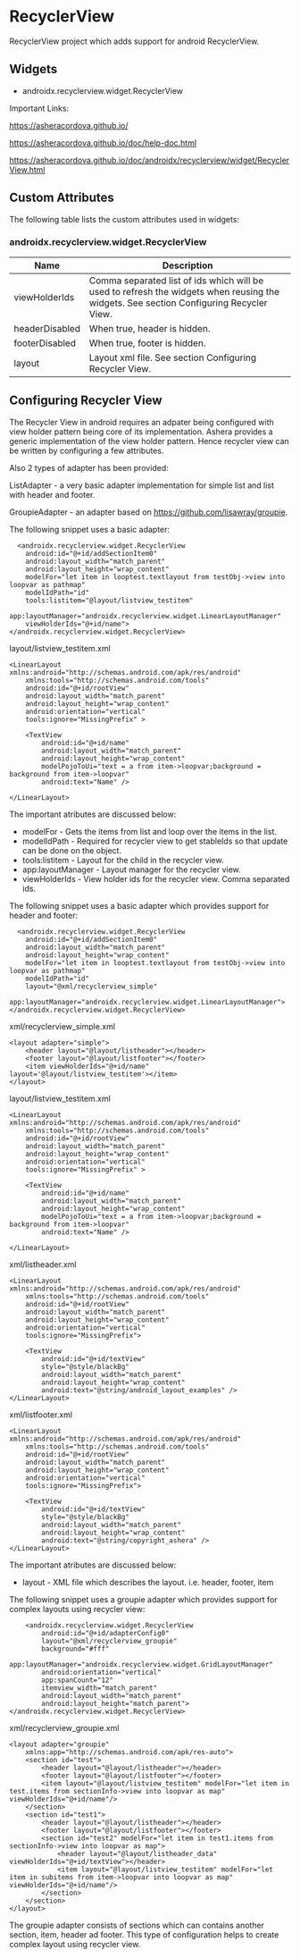 # RecyclerView

RecyclerView project which adds support for android RecyclerView.

## Widgets
* androidx.recyclerview.widget.RecyclerView

Important Links:

https://asheracordova.github.io/

https://asheracordova.github.io/doc/help-doc.html

https://asheracordova.github.io/doc/androidx/recyclerview/widget/RecyclerView.html

## Custom Attributes

The following table lists the custom attributes used in widgets:

### androidx.recyclerview.widget.RecyclerView
Name                	| Description
-------------       	| -------------
viewHolderIds         | Comma separated list of ids which will be used to refresh the widgets when reusing the widgets. See section Configuring Recycler View.
headerDisabled        | When true, header is hidden.
footerDisabled        | When true, footer is hidden.
layout                | Layout xml file.  See section Configuring Recycler View.

## Configuring Recycler View
The Recycler View in android requires an adpater being configured with view holder pattern being core of its implementation. Ashera provides a generic implementation of the view holder pattern. Hence recycler view can be written by configuring a few attributes.

Also 2 types of adapter has been provided:

ListAdapter - a very basic adapter implementation for simple list and list with header and footer.

GroupieAdapter - an adapter based on https://github.com/lisawray/groupie. 

The following snippet uses a basic adapter:
```
  <androidx.recyclerview.widget.RecyclerView
    android:id="@+id/addSectionItem0"
    android:layout_width="match_parent"
    android:layout_height="wrap_content"
    modelFor="let item in looptest.textlayout from testObj->view into loopvar as pathmap"
    modelIdPath="id"
    tools:listitem="@layout/listview_testitem"
    app:layoutManager="androidx.recyclerview.widget.LinearLayoutManager"
    viewHolderIds="@+id/name"></androidx.recyclerview.widget.RecyclerView>

```

layout/listview_testitem.xml
```
<LinearLayout xmlns:android="http://schemas.android.com/apk/res/android"
    xmlns:tools="http://schemas.android.com/tools"
    android:id="@+id/rootView"
    android:layout_width="match_parent"
    android:layout_height="wrap_content"
    android:orientation="vertical"
    tools:ignore="MissingPrefix" >

    <TextView
        android:id="@+id/name"
        android:layout_width="match_parent"
        android:layout_height="wrap_content"
        modelPojoToUi="text = a from item->loopvar;background = background from item->loopvar"
        android:text="Name" />

</LinearLayout>
```

The important atributes are discussed below:
* modelFor - Gets the items from list and loop over the items in the list.
* modelIdPath - Required for recycler view to get stableIds so that update can be done on the object.
* tools:listitem - Layout for the child in the recycler view.
* app:layoutManager - Layout manager for the recycler view.
* viewHolderIds - View holder ids for the recycler view. Comma separated ids.

The following snippet uses a basic adapter which provides support for header and footer:
```
  <androidx.recyclerview.widget.RecyclerView
    android:id="@+id/addSectionItem0"
    android:layout_width="match_parent"
    android:layout_height="wrap_content"
    modelFor="let item in looptest.textlayout from testObj->view into loopvar as pathmap"
    modelIdPath="id"
    layout="@xml/recyclerview_simple"
    app:layoutManager="androidx.recyclerview.widget.LinearLayoutManager"></androidx.recyclerview.widget.RecyclerView>

```
xml/recyclerview_simple.xml
```
<layout adapter="simple">
    <header layout="@layout/listheader"></header>
    <footer layout="@layout/listfooter"></footer>
    <item viewHolderIds="@+id/name" layout='@layout/listview_testitem'></item>
</layout>
```

layout/listview_testitem.xml
```
<LinearLayout xmlns:android="http://schemas.android.com/apk/res/android"
    xmlns:tools="http://schemas.android.com/tools"
    android:id="@+id/rootView"
    android:layout_width="match_parent"
    android:layout_height="wrap_content"
    android:orientation="vertical"
    tools:ignore="MissingPrefix" >

    <TextView
        android:id="@+id/name"
        android:layout_width="match_parent"
        android:layout_height="wrap_content"
        modelPojoToUi="text = a from item->loopvar;background = background from item->loopvar"
        android:text="Name" />

</LinearLayout>
```

xml/listheader.xml
```
<LinearLayout xmlns:android="http://schemas.android.com/apk/res/android"
    xmlns:tools="http://schemas.android.com/tools"
    android:id="@+id/rootView"
    android:layout_width="match_parent"
    android:layout_height="wrap_content"
    android:orientation="vertical"
    tools:ignore="MissingPrefix">

    <TextView
        android:id="@+id/textView"
        style="@style/blackBg"
        android:layout_width="match_parent"
        android:layout_height="wrap_content"
        android:text="@string/android_layout_examples" />
</LinearLayout>
```

xml/listfooter.xml
```
<LinearLayout xmlns:android="http://schemas.android.com/apk/res/android"
    xmlns:tools="http://schemas.android.com/tools"
    android:id="@+id/rootView"
    android:layout_width="match_parent"
    android:layout_height="wrap_content"
    android:orientation="vertical"
    tools:ignore="MissingPrefix">

    <TextView
        android:id="@+id/textView"
        style="@style/blackBg"
        android:layout_width="match_parent"
        android:layout_height="wrap_content"
        android:text="@string/copyright_ashera" />
</LinearLayout>
```

The important atributes are discussed below:
* layout - XML file which describes the layout. i.e. header, footer, item

The following snippet uses a groupie adapter which provides support for complex layouts using recycler view:

```
    <androidx.recyclerview.widget.RecyclerView
        android:id="@+id/adapterConfig0"
        layout="@xml/recyclerview_groupie"
        background="#fff"
        app:layoutManager="androidx.recyclerview.widget.GridLayoutManager"
        android:orientation="vertical"
        app:spanCount="12"
        itemview_width="match_parent"
        android:layout_width="match_parent"
        android:layout_height="match_parent"></androidx.recyclerview.widget.RecyclerView>
```

xml/recyclerview_groupie.xml
```
<layout adapter="groupie"
    xmlns:app="http://schemas.android.com/apk/res-auto">
    <section id="test">
        <header layout="@layout/listheader"></header>
        <footer layout="@layout/listfooter"></footer>
        <item layout="@layout/listview_testitem" modelFor="let item in test.items from sectionInfo->view into loopvar as map" viewHolderIds="@+id/name"/>
    </section>
    <section id="test1">
        <header layout="@layout/listheader"></header>
        <footer layout="@layout/listfooter"></footer>
        <section id="test2" modelFor="let item in test1.items from sectionInfo->view into loopvar as map">
            <header layout="@layout/listheader_data" viewHolderIds="@+id/textView"></header>
            <item layout="@layout/listview_testitem" modelFor="let item in subitems from item->loopvar into loopvar as map" viewHolderIds="@+id/name"/>
        </section>
    </section>
</layout>
``` 
The groupie adapter consists of sections which can contains another section, item, header ad footer. This type of configuration helps to create complex layout using recycler view.
